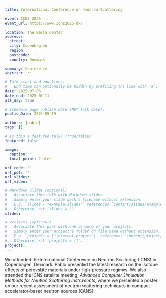 ```yaml
---
title: International Conference on Neutron Scattering

event: ICNS 2025
event_url: https://www.icns2025.dk/

location: The Bella Center
address:
  street:
  city: Copenhaguen
  region:
  postcode: ''
  country: Denmark

summary: Conference
abstract: ''

# Talk start and end times.
#   End time can optionally be hidden by prefixing the line with `#`.
date: 2025-07-06
date_end: 2025-07-11
all_day: true

# Schedule page publish date (NOT talk date).
publishDate: 2025-05-19

authors: [pablo]
tags: []

# Is this a featured talk? (true/false)
featured: false

image:
  caption: ''
  focal_point: Center

url_code: ''
url_pdf: ''
url_slides: ''
url_video: ''

# Markdown Slides (optional).
#   Associate this talk with Markdown slides.
#   Simply enter your slide deck's filename without extension.
#   E.g. `slides = "example-slides"` references `content/slides/example-slides.md`.
#   Otherwise, set `slides = ""`.
slides:

# Projects (optional).
#   Associate this post with one or more of your projects.
#   Simply enter your project's folder or file name without extension.
#   E.g. `projects = ["internal-project"]` references `content/project/deep-learning/index.md`.
#   Otherwise, set `projects = []`.
projects:
---
```


We attended the International Conference on Neutron Scattering (ICNS) in Copenhagen, Denmark. Pablo presented the latest research on the isotope effects of perovskite materials under high-pressure regimes. We also attended the ICNS satellite meeting, *Advanced Computer Simulation Methods for Neutron Scattering Instruments*, where we presented a poster on our recent assessment of neutron scattering techniques in compact accelerator-based neutron sources (CANS).

